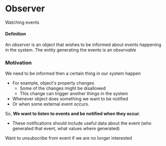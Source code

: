 # Observer

Watching events

#### Definition

An *observer* is an object that wishes to be informed about events happening in the system.
The entity generating the events is an *observable*

### Motivation

We need to be informed then a certain thing in our system happen

* For example, object's property changes
    * Some of the changes might be disallowed
    * This change can trigger another things in the system
* Whenever object does something we want to be notified
* Or when some external event occurs.

So, **We want to listen to events and be notified when they occur**.

* These notifications should include useful data about the event (who generated that event, what values where generated)

Want to unsubscribe from event if we are no longer interested
